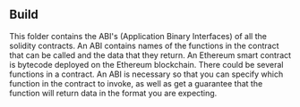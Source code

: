## Build

This folder contains the ABI's (Application Binary Interfaces) of all the solidity contracts. An ABI contains names of the functions in the contract that can be called and the data that they return. An Ethereum smart contract is bytecode deployed on the Ethereum blockchain. There could be several functions in a contract. An ABI is necessary so that you can specify which function in the contract to invoke, as well as get a guarantee that the function will return data in the format you are expecting.

